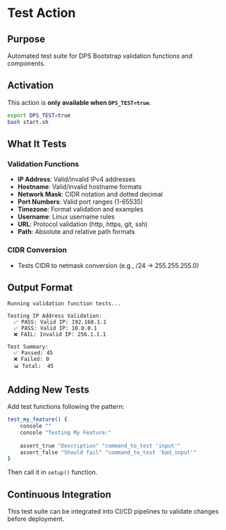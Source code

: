 # Test Action

## Purpose
Automated test suite for DPS Bootstrap validation functions and components.

## Activation
This action is **only available when `DPS_TEST=true`**.

```bash
export DPS_TEST=true
bash start.sh
```

## What It Tests

### Validation Functions
- **IP Address**: Valid/invalid IPv4 addresses
- **Hostname**: Valid/invalid hostname formats
- **Network Mask**: CIDR notation and dotted decimal
- **Port Numbers**: Valid port ranges (1-65535)
- **Timezone**: Format validation and examples
- **Username**: Linux username rules
- **URL**: Protocol validation (http, https, git, ssh)
- **Path**: Absolute and relative path formats

### CIDR Conversion
- Tests CIDR to netmask conversion (e.g., /24 → 255.255.255.0)

## Output Format
```
Running validation function tests...

Testing IP Address Validation:
  ✅ PASS: Valid IP: 192.168.1.1
  ✅ PASS: Valid IP: 10.0.0.1
  ❌ FAIL: Invalid IP: 256.1.1.1

Test Summary:
  ✅ Passed: 45
  ❌ Failed: 0
  📊 Total:  45
```

## Adding New Tests
Add test functions following the pattern:
```bash
test_my_feature() {
    console ""
    console "Testing My Feature:"
    
    assert_true "Description" "command_to_test 'input'"
    assert_false "Should fail" "command_to_test 'bad_input'"
}
```

Then call it in `setup()` function.

## Continuous Integration
This test suite can be integrated into CI/CD pipelines to validate changes before deployment.
